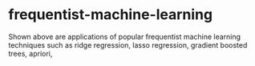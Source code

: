 # frequentist-machine-learning
Shown above are applications of popular frequentist machine learning techniques such as ridge regression, lasso regression, gradient boosted trees, apriori, 
